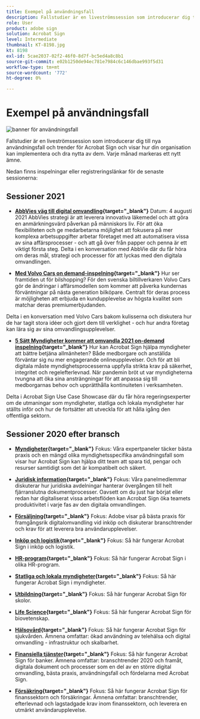 ```yaml
---
title: Exempel på användningsfall
description: Fallstudier är en liveströmssession som introducerar dig till nya användningsfall och trender i Acrobat Sign och visar hur din organisation kan implementera och dra nytta av dem
role: User
product: adobe sign
solution: Acrobat Sign
level: Intermediate
thumbnail: KT-8198.jpg
kt: 8198
exl-id: 5cae2037-02f2-46f0-8d7f-bc5ed4a8c8b1
source-git-commit: e02b1250de94ec781e7984c6c146dbae993f5d31
workflow-type: tm+mt
source-wordcount: '772'
ht-degree: 0%

---
```


# Exempel på användningsfall

![banner för användningsfall](../assets/UCSC_Rebrand.png)

Fallstudier är en liveströmssession som introducerar dig till nya användningsfall och trender för Acrobat Sign och visar hur din organisation kan implementera och dra nytta av dem. Varje månad markeras ett nytt ämne.

Nedan finns inspelningar eller registreringslänkar för de senaste sessionerna:

## Sessioner 2021

* **[AbbVies väg till digital omvandling](https://use-case-showcase-with-abbvie.joinus.adobeevents.com/){target=&quot;_blank&quot;}**
Datum: 4 augusti 2021 AbbVies strategi är att leverera innovativa läkemedel och att göra en anmärkningsvärd påverkan på människors liv. För att öka flexibiliteten och ge medarbetarna möjlighet att fokusera på mer komplexa arbetsuppgifter arbetar företaget med att automatisera vissa av sina affärsprocesser - och att gå över från papper och penna är ett viktigt första steg. Delta i en konversation med AbbVie där du får höra om deras mål, strategi och processer för att lyckas med den digitala omvandlingen.

* **[Med Volvo Cars on demand-inspelning](https://gateway.on24.com/wcc/eh/2172296/lp/2963219/adobe-sign-use-case-showcase%3A-featuring-volvo-cars/){target=&quot;_blank&quot;}**
Hur ser framtiden ut för bilshopping? För den svenska biltillverkaren Volvo Cars gör de ändringar i affärsmodellen som kommer att påverka kundernas förväntningar på nästa generation bilköpare. Centralt för deras process är möjligheten att erbjuda en kundupplevelse av högsta kvalitet som matchar deras premiumerbjudanden.

Delta i en konversation med Volvo Cars bakom kulisserna och diskutera hur de har tagit stora idéer och gjort dem till verklighet - och hur andra företag kan lära sig av sina omvandlingsupplevelser.

* **[5 Sätt Myndigheter kommer att omvandla 2021 on-demand inspelning](https://gateway.on24.com/wcc/eh/2172296/lp/2790280/5-ways-government-agencies-will-transform-in-2021-/){target=&quot;_blank&quot;}**
Hur kan Acrobat Sign hjälpa myndigheter att bättre betjäna allmänheten? Både medborgare och anställda förväntar sig nu mer engagerande onlineupplevelser. Och för att bli digitala måste myndighetsprocesserna uppfylla strikta krav på säkerhet, integritet och regelefterlevnad. När pandemin bröt ut var myndigheterna tvungna att öka sina ansträngningar för att anpassa sig till medborgarnas behov och upprätthålla kontinuiteten i verksamheten.

Delta i Acrobat Sign Use Case Showcase där du får höra regeringsexperter om de utmaningar som myndigheter, statliga och lokala myndigheter har ställts inför och hur de fortsätter att utveckla för att hålla igång den offentliga sektorn.

## Sessioner 2020 efter bransch

* **[Myndigheter](https://event.on24.com/wcc/r/2790280/7FFF27458A6834FDF8C73C5149637590?partnerref=EXL){target=&quot;_blank&quot;}**
Fokus: Våra expertpaneler täcker bästa praxis och en mängd olika myndighetsspecifika användningsfall som visar hur Acrobat Sign kan hjälpa ditt team att spara tid, pengar och resurser samtidigt som det är kompatibelt och säkert.

* **[Juridisk information](https://event.on24.com/wcc/r/2634329/292CA0B317E56600A114508CC55376BF?partnerref=EXL){target=&quot;_blank&quot;}**
Fokus: Våra panelmedlemmar diskuterar hur juridiska avdelningar hanterar övergången till helt fjärranslutna dokumentprocesser. Oavsett om du just har börjat eller redan har digitaliserat vissa arbetsflöden kan Acrobat Sign öka teamets produktivitet i varje fas av den digitala omvandlingen.

* **[Försäljning](https://acrobat.adobe.com/us/en/business/webinars/adobe-sign-use-case-showcase-sales.html){target=&quot;_blank&quot;}**
Fokus: Adobe visar på bästa praxis för framgångsrik digitalomvandling vid inköp och diskuterar branschtrender och krav för att leverera bra användarupplevelser.

* **[Inköp och logistik](https://event.on24.com/wcc/r/2514418/278FB6F16C198E2B866CF487AF9514F6){target=&quot;_blank&quot;}**
Fokus: Så här fungerar Acrobat Sign i inköp och logistik.

* **[HR-program](https://event.on24.com/wcc/r/2351937/D9E34A102F309DFCAF0D07D5192BD66D){target=&quot;_blank&quot;}**
Fokus: Så här fungerar Acrobat Sign i olika HR-program.

* **[Statliga och lokala myndigheter](https://event.on24.com/wcc/r/2351937/D9E34A102F309DFCAF0D07D5192BD66D){target=&quot;_blank&quot;}**
Fokus: Så här fungerar Acrobat Sign i myndigheter.

* **[Utbildning](https://event.on24.com/wcc/r/2241711/762243D5EE65DAC44D3AE7BCCD3388A7){target=&quot;_blank&quot;}**
Fokus: Så här fungerar Acrobat Sign för skolor.

* **[Life Science](https://event.on24.com/wcc/r/2204781/2C266134D08DDE48E17C77746F192AA6){target=&quot;_blank&quot;}**
Fokus: Så här fungerar Acrobat Sign för biovetenskap.

* **[Hälsovård](https://event.on24.com/wcc/r/2202626/1D60C42BD396AE273CB09CF53F1051BE){target=&quot;_blank&quot;}**
Fokus: Så här fungerar Acrobat Sign för sjukvården. Ämnena omfattar: ökad användning av telehälsa och digital omvandling - infrastruktur och skalbarhet.

* **[Finansiella tjänster](https://event.on24.com/wcc/r/2177152/40A4315A5D32F21AFB5EB03E25C15992){target=&quot;_blank&quot;}**
Fokus: Så här fungerar Acrobat Sign för banker. Ämnena omfattar: branschtrender 2020 och framåt, digitala dokument och processer som en del av en större digital omvandling, bästa praxis, användningsfall och fördelarna med Acrobat Sign.

* **[Försäkring](https://event.on24.com/wcc/r/2162717/1449ED610AD3B545004079728D9AE0F6){target=&quot;_blank&quot;}**
Fokus: Så här fungerar Acrobat Sign för finanssektorn och försäkringar. Ämnena omfattar: branschtrender, efterlevnad och lagstadgade krav inom finanssektorn, och leverera en utmärkt användarupplevelse.
